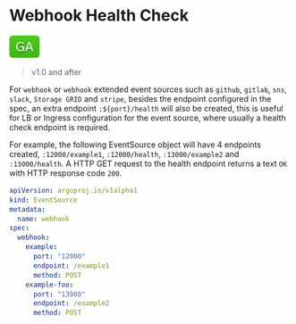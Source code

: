 # Webhook Health Check

![GA](../assets/ga.svg)

> v1.0 and after

For `webhook` or `webhook` extended event sources such as `github`, `gitlab`,
`sns`, `slack`, `Storage GRID` and `stripe`, besides the endpoint configured in
the spec, an extra endpoint `:${port}/health` will also be created, this is
useful for LB or Ingress configuration for the event source, where usually a
health check endpoint is required.

For example, the following EventSource object will have 4 endpoints created,
`:12000/example1`, `:12000/health`, `:13000/example2` and `:13000/health`. A
HTTP GET request to the health endpoint returns a text `OK` with HTTP response
code `200`.

```yaml
apiVersion: argoproj.io/v1alpha1
kind: EventSource
metadata:
  name: webhook
spec:
  webhook:
    example:
      port: "12000"
      endpoint: /example1
      method: POST
    example-foo:
      port: "13000"
      endpoint: /example2
      method: POST
```
